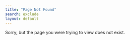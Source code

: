 ```yaml
---
title: "Page Not Found"
search: exclude
layout: default
---  
```


<section class="c-section x-greylight">
  <div class="c-container -padded">
    <div class="c-grid">
      <div class="_col -col-2-3">
        Sorry, but the page you were trying to view does not exist.
      </div>
    </div>
  </div>
</section>
